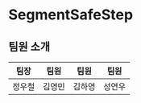 # SegmentSafeStep

## 팀원 소개

| 팀장     | 팀원     | 팀원     | 팀원     |
|----------|----------|----------|----------|
| 정우철   | 김영민   | 김하영   | 성연우   |
